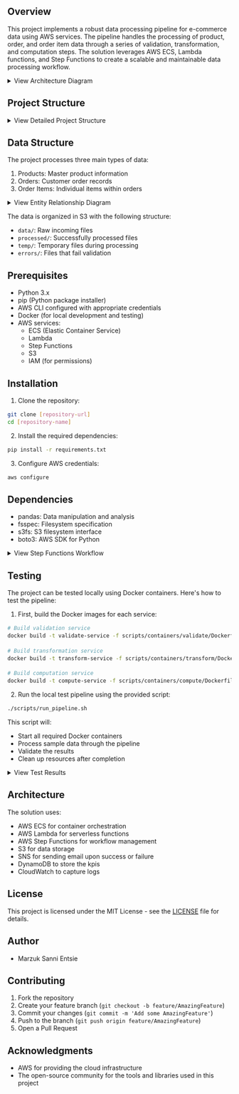 ## Overview

This project implements a robust data processing pipeline for e-commerce data using AWS services. The pipeline handles the processing of product, order, and order item data through a series of validation, transformation, and computation steps. The solution leverages AWS ECS, Lambda functions, and Step Functions to create a scalable and maintainable data processing workflow.

<details>
<summary>View Architecture Diagram</summary>

![Architecture Diagram](assets/images/Architecture.png)
_Figure 1: High-level architecture of the data processing pipeline_

</details>

## Project Structure

<details>
<summary>View Detailed Project Structure</summary>

```
├── assets/                # Static assets and resources
├── data/                  # Sample data files
│   ├── order_items/      # Order items data
│   ├── orders/           # Orders data
│   └── products.csv      # Products master data
├── docs/                  # Project documentation
├── problem/              # Project requirements and specifications
├── scripts/              # Implementation scripts and configurations
│   ├── containers/       # Docker container definitions
│   │   ├── compute/     # Computation logic
│   │   ├── transform/   # Data transformation logic
│   │   └── validate/    # Data validation logic
│   ├── lambda/          # AWS Lambda function code
│   ├── task-definitions/ # ECS task definitions
│   ├── push to cloud.sh # Deployment script
│   ├── s3_structure.txt # S3 bucket structure definition
│   └── step_function.json # AWS Step Function definition
├── test/                 # Test suite
│   ├── local/           # Local testing configurations
│   ├── test_result/     # Test execution results
│   ├── main.py          # Main test script
│   └── manifest.json    # Test manifest
├── requirements.txt      # Project dependencies
└── LICENSE              # MIT License
```

</details>

## Data Structure

The project processes three main types of data:

1. Products: Master product information
2. Orders: Customer order records
3. Order Items: Individual items within orders

<details>
<summary>View Entity Relationship Diagram</summary>

![Entity Relationship Diagram](assets/images/ERD.png)
_Figure 2: Entity Relationship Diagram showing data relationships_

</details>

The data is organized in S3 with the following structure:

- `data/`: Raw incoming files
- `processed/`: Successfully processed files
- `temp/`: Temporary files during processing
- `errors/`: Files that fail validation

## Prerequisites

- Python 3.x
- pip (Python package installer)
- AWS CLI configured with appropriate credentials
- Docker (for local development and testing)
- AWS services:
  - ECS (Elastic Container Service)
  - Lambda
  - Step Functions
  - S3
  - IAM (for permissions)

## Installation

1. Clone the repository:

```bash
git clone [repository-url]
cd [repository-name]
```

2. Install the required dependencies:

```bash
pip install -r requirements.txt
```

3. Configure AWS credentials:

```bash
aws configure
```

## Dependencies

- pandas: Data manipulation and analysis
- fsspec: Filesystem specification
- s3fs: S3 filesystem interface
- boto3: AWS SDK for Python

<details>
<summary>View Step Functions Workflow</summary>

![Step Functions Workflow](assets/images/stepfunctions_graph.png)
_Figure 3: AWS Step Functions workflow diagram_

</details>

## Testing

The project can be tested locally using Docker containers. Here's how to test the pipeline:

1. First, build the Docker images for each service:

```bash
# Build validation service
docker build -t validate-service -f scripts/containers/validate/Dockerfile .

# Build transformation service
docker build -t transform-service -f scripts/containers/transform/Dockerfile .

# Build computation service
docker build -t compute-service -f scripts/containers/compute/Dockerfile .
```

2. Run the local test pipeline using the provided script:

```bash
./scripts/run_pipeline.sh
```

This script will:

- Start all required Docker containers
- Process sample data through the pipeline
- Validate the results
- Clean up resources after completion

<details>
<summary>View Test Results</summary>

![Test Execution Results](test/test_result/stepfunction_execution.png)
_Figure 4: Successful Step Function execution_

![Success Notification](test/test_result/success_email.png)
_Figure 5: Success notification email_

</details>

## Architecture

The solution uses:

- AWS ECS for container orchestration
- AWS Lambda for serverless functions
- AWS Step Functions for workflow management
- S3 for data storage
- SNS for sending email upon success or failure
- DynamoDB to store the kpis
- CloudWatch to capture logs

## License

This project is licensed under the MIT License - see the [LICENSE](LICENSE) file for details.

## Author

- Marzuk Sanni Entsie

## Contributing

1. Fork the repository
2. Create your feature branch (`git checkout -b feature/AmazingFeature`)
3. Commit your changes (`git commit -m 'Add some AmazingFeature'`)
4. Push to the branch (`git push origin feature/AmazingFeature`)
5. Open a Pull Request

## Acknowledgments

- AWS for providing the cloud infrastructure
- The open-source community for the tools and libraries used in this project

